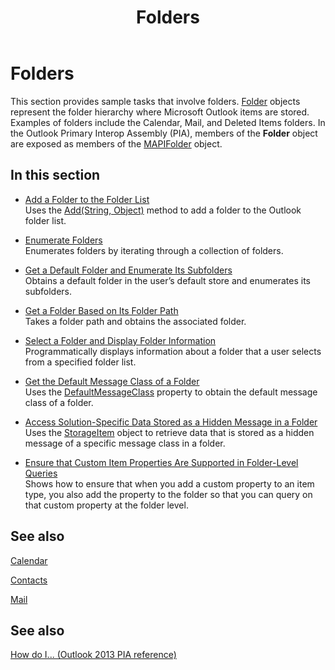 ﻿---
title: Folders
TOCTitle: Folders
ms:assetid: b72b5705-d77a-4cad-873d-457b9fb6553e
ms:mtpsurl: https://msdn.microsoft.com/en-us/library/Ff184634(v=office.15)
ms:contentKeyID: 55119856
ms.date: 07/24/2014
mtps_version: v=office.15
---

# Folders

This section provides sample tasks that involve folders. [Folder](https://msdn.microsoft.com/en-us/library/bb645774\(v=office.15\)) objects represent the folder hierarchy where Microsoft Outlook items are stored. Examples of folders include the Calendar, Mail, and Deleted Items folders. In the Outlook Primary Interop Assembly (PIA), members of the **Folder** object are exposed as members of the [MAPIFolder](https://msdn.microsoft.com/en-us/library/bb624369\(v=office.15\)) object.

## In this section

  - [Add a Folder to the Folder List](how-to-add-a-folder-to-the-folder-list.md)  
    Uses the [Add(String, Object)](https://msdn.microsoft.com/en-us/library/bb645065\(v=office.15\)) method to add a folder to the Outlook folder list.

  - [Enumerate Folders](how-to-enumerate-folders.md)  
    Enumerates folders by iterating through a collection of folders.

  - [Get a Default Folder and Enumerate Its Subfolders](how-to-get-a-default-folder-and-enumerate-its-subfolders.md)  
    Obtains a default folder in the user’s default store and enumerates its subfolders.

  - [Get a Folder Based on Its Folder Path](how-to-get-a-folder-based-on-its-folder-path.md)  
    Takes a folder path and obtains the associated folder.

  - [Select a Folder and Display Folder Information](how-to-select-a-folder-and-display-folder-information.md)  
    Programmatically displays information about a folder that a user selects from a specified folder list.

  - [Get the Default Message Class of a Folder](how-to-get-the-default-message-class-of-a-folder.md)  
    Uses the [DefaultMessageClass](https://msdn.microsoft.com/en-us/library/bb646541\(v=office.15\)) property to obtain the default message class of a folder.

  - [Access Solution-Specific Data Stored as a Hidden Message in a Folder](how-to-access-solution-specific-data-stored-as-a-hidden-message-in-a-folder.md)  
    Uses the [StorageItem](https://msdn.microsoft.com/en-us/library/bb623436\(v=office.15\)) object to retrieve data that is stored as a hidden message of a specific message class in a folder.

  - [Ensure that Custom Item Properties Are Supported in Folder-Level Queries](how-to-ensure-that-custom-item-properties-are-supported-in-folder-level-queries.md)  
    Shows how to ensure that when you add a custom property to an item type, you also add the property to the folder so that you can query on that custom property at the folder level.

## See also

[Calendar](calendar.md)

[Contacts](contacts.md)

[Mail](mail.md)

## See also



[How do I... (Outlook 2013 PIA reference)](how-do-i-outlook-2013-pia-reference.md)


